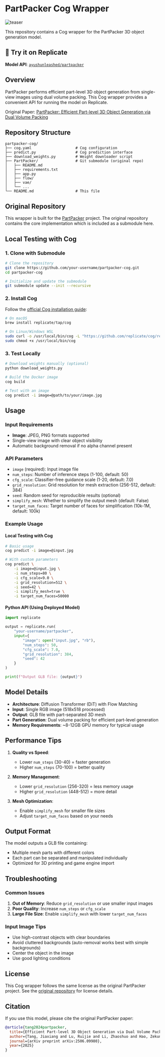 # PartPacker Cog Wrapper
![teaser](https://github.com/NVlabs/PartPacker/blob/178d6c9408ecde857e6e716bab2763df6ce8bdc0/assets/teaser.gif?raw=true)


This repository contains a Cog wrapper for the PartPacker 3D object generation model.

## 🚀 Try it on Replicate

**Model API**: [`ayushunleashed/partpacker`](https://replicate.com/ayushunleashed/partpacker)

## Overview

PartPacker performs efficient part-level 3D object generation from single-view images using dual volume packing. This Cog wrapper provides a convenient API for running the model on Replicate.

Original Paper: [PartPacker: Efficient Part-level 3D Object Generation via Dual Volume Packing](https://research.nvidia.com/labs/dir/partpacker/)

## Repository Structure

```
partpacker-cog/
├── cog.yaml                    # Cog configuration
├── predict.py                  # Cog prediction interface
├── download_weights.py         # Weight downloader script
├── PartPacker/                 # Git submodule (original repo)
│   ├── README.md
│   ├── requirements.txt
│   ├── app.py
│   ├── flow/
│   ├── vae/
│   └── ...
└── README.md                   # This file
```

## Original Repository

This wrapper is built for the [PartPacker](https://github.com/NVlabs/PartPacker) project. The original repository contains the core implementation which is included as a submodule here.

## Local Testing with Cog

### 1. Clone with Submodule

```bash
# Clone the repository
git clone https://github.com/your-username/partpacker-cog.git
cd partpacker-cog

# Initialize and update the submodule
git submodule update --init --recursive
```

### 2. Install Cog

Follow the [official Cog installation guide](https://cog.run/getting-started/):

```bash
# On macOS
brew install replicate/tap/cog

# On Linux/Windows WSL
sudo curl -o /usr/local/bin/cog -L "https://github.com/replicate/cog/releases/latest/download/cog_$(uname -s)_$(uname -m)"
sudo chmod +x /usr/local/bin/cog
```

### 3. Test Locally

```bash
# Download weights manually (optional)
python download_weights.py

# Build the Docker image
cog build

# Test with an image
cog predict -i image=@path/to/your/image.jpg
```

## Usage

### Input Requirements

- **Image**: JPEG, PNG formats supported
- Single-view image with clear object visibility
- Automatic background removal if no alpha channel present

### API Parameters

- `image` (required): Input image file
- `num_steps`: Number of inference steps (1-100, default: 50)
- `cfg_scale`: Classifier-free guidance scale (1-20, default: 7.0)
- `grid_resolution`: Grid resolution for mesh extraction (256-512, default: 384)
- `seed`: Random seed for reproducible results (optional)
- `simplify_mesh`: Whether to simplify the output mesh (default: False)
- `target_num_faces`: Target number of faces for simplification (10k-1M, default: 100k)

### Example Usage

#### Local Testing with Cog

```bash
# Basic usage
cog predict -i image=@input.jpg

# With custom parameters
cog predict \
    -i image=@input.jpg \
    -i num_steps=80 \
    -i cfg_scale=9.0 \
    -i grid_resolution=512 \
    -i seed=42 \
    -i simplify_mesh=true \
    -i target_num_faces=50000
```

#### Python API (Using Deployed Model)

```python
import replicate

output = replicate.run(
    "your-username/partpacker",
    input={
        "image": open("input.jpg", "rb"),
        "num_steps": 50,
        "cfg_scale": 7.0,
        "grid_resolution": 384,
        "seed": 42
    }
)

print(f"Output GLB file: {output}")
```

## Model Details

- **Architecture**: Diffusion Transformer (DiT) with Flow Matching
- **Input**: Single RGB image (518x518 processed)
- **Output**: GLB file with part-separated 3D mesh
- **Part Generation**: Dual volume packing for efficient part-level generation
- **Memory Requirements**: ~8-12GB GPU memory for typical usage

## Performance Tips

1. **Quality vs Speed**:
   - Lower `num_steps` (30-40) = faster generation
   - Higher `num_steps` (70-100) = better quality

2. **Memory Management**:
   - Lower `grid_resolution` (256-320) = less memory usage
   - Higher `grid_resolution` (448-512) = more detail

3. **Mesh Optimization**:
   - Enable `simplify_mesh` for smaller file sizes
   - Adjust `target_num_faces` based on your needs

## Output Format

The model outputs a GLB file containing:
- Multiple mesh parts with different colors
- Each part can be separated and manipulated individually
- Optimized for 3D printing and game engine import

## Troubleshooting

### Common Issues

1. **Out of Memory**: Reduce `grid_resolution` or use smaller input images
2. **Poor Quality**: Increase `num_steps` or `cfg_scale`
3. **Large File Size**: Enable `simplify_mesh` with lower `target_num_faces`

### Input Image Tips

- Use high-contrast objects with clear boundaries
- Avoid cluttered backgrounds (auto-removal works best with simple backgrounds)
- Center the object in the image
- Use good lighting conditions

## License

This Cog wrapper follows the same license as the original PartPacker project. See the [original repository](https://github.com/NVlabs/PartPacker) for license details.

## Citation

If you use this model, please cite the original PartPacker paper:

```bibtex
@article{tang2024partpacker,
  title={Efficient Part-level 3D Object Generation via Dual Volume Packing},
  author={Tang, Jiaxiang and Lu, Ruijie and Li, Zhaoshuo and Hao, Zekun and Li, Xuan and Wei, Fangyin and Song, Shuran and Zeng, Gang and Liu, Ming-Yu and Lin, Tsung-Yi},
  journal={arXiv preprint arXiv:2506.09980},
  year={2025}
}
```
